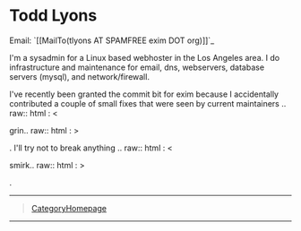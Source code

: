 Todd Lyons
==========

Email: \`[[MailTo(tlyons AT SPAMFREE exim DOT org)]]\`\_

I'm a sysadmin for a Linux based webhoster in the Los Angeles area. I do
infrastructure and maintenance for email, dns, webservers, database
servers (mysql), and network/firewall.

I've recently been granted the commit bit for exim because I accidentally contributed a couple of small fixes that were seen by current maintainers .. raw:: html
:   &lt;

grin.. raw:: html
:   &gt;

. I'll try not to break anything .. raw:: html
:   &lt;

smirk.. raw:: html
:   &gt;

.

* * * * *

> [CategoryHomepage](CategoryHomepage)

* * * * *
